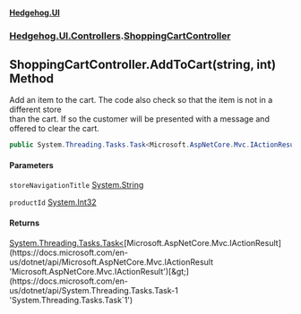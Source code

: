 #### [Hedgehog.UI](index.md 'index')
### [Hedgehog.UI.Controllers](Hedgehog_UI_Controllers.md 'Hedgehog.UI.Controllers').[ShoppingCartController](Hedgehog_UI_Controllers_ShoppingCartController.md 'Hedgehog.UI.Controllers.ShoppingCartController')
## ShoppingCartController.AddToCart(string, int) Method
Add an item to the cart. The code also check so that the item is not in a different store  
than the cart. If so the customer will be presented with a message and offered to clear the cart.  
```csharp
public System.Threading.Tasks.Task<Microsoft.AspNetCore.Mvc.IActionResult> AddToCart(string storeNavigationTitle, int productId);
```
#### Parameters
<a name='Hedgehog_UI_Controllers_ShoppingCartController_AddToCart(string_int)_storeNavigationTitle'></a>
`storeNavigationTitle` [System.String](https://docs.microsoft.com/en-us/dotnet/api/System.String 'System.String')  
  
<a name='Hedgehog_UI_Controllers_ShoppingCartController_AddToCart(string_int)_productId'></a>
`productId` [System.Int32](https://docs.microsoft.com/en-us/dotnet/api/System.Int32 'System.Int32')  
  
#### Returns
[System.Threading.Tasks.Task&lt;](https://docs.microsoft.com/en-us/dotnet/api/System.Threading.Tasks.Task-1 'System.Threading.Tasks.Task`1')[Microsoft.AspNetCore.Mvc.IActionResult](https://docs.microsoft.com/en-us/dotnet/api/Microsoft.AspNetCore.Mvc.IActionResult 'Microsoft.AspNetCore.Mvc.IActionResult')[&gt;](https://docs.microsoft.com/en-us/dotnet/api/System.Threading.Tasks.Task-1 'System.Threading.Tasks.Task`1')  
